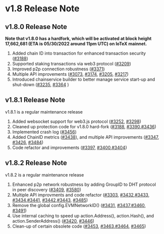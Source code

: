 # v1.8 Release Note

## v1.8.0 Release Note
**Note that v1.8.0 has a hardfork, which will be activated at block height
17,662,681 (ETA is 05/30/2022 around 11pm UTC) on IoTeX mainnet.**

1. Added chain ID into transaction for enhanced transaction security ([#3188](https://github.com/iotexproject/iotex-core/pull/3188))
2. Supported staking transactions via web3 protocol ([#3209](https://github.com/iotexproject/iotex-core/pull/3209))
3. Improved p2p connection robustness ([#3371](https://github.com/iotexproject/iotex-core/pull/3371))
4. Multiple API improvements ([#3073](https://github.com/iotexproject/iotex-core/pull/3073), [#3174](https://github.com/iotexproject/iotex-core/pull/3174), 
[#3205](https://github.com/iotexproject/iotex-core/pull/3205), [#3217](https://github.com/iotexproject/iotex-core/pull/3217))
5. Introduced chainservice builder to better manage service start-up and shut-down ([#3235](https://github.com/iotexproject/iotex-core/pull/3235),
[#3364](https://github.com/iotexproject/iotex-core/pull/3364) )

## v1.8.1 Release Note
v1.8.1 is a regular maintenance release

1. Added websocket support for web3.js protocol ([#3252](https://github.com/iotexproject/iotex-core/pull/3252),
[#3298](https://github.com/iotexproject/iotex-core/pull/3298))
2. Cleaned up protection code for v1.8.0 hard-fork ([#3188](https://github.com/iotexproject/iotex-core/pull/3188),
[#3390](https://github.com/iotexproject/iotex-core/pull/3390),[#3436](https://github.com/iotexproject/iotex-core/pull/3436))
3. Implemented crash log ([#3456](https://github.com/iotexproject/iotex-core/pull/3456))
4. Added ChainID metrics ([#3438](https://github.com/iotexproject/iotex-core/pull/3438)), and multiple API improvements
([#3347](https://github.com/iotexproject/iotex-core/pull/3347), [#3426](https://github.com/iotexproject/iotex-core/pull/3426),
[#3484](https://github.com/iotexproject/iotex-core/pull/3484))
5. Code refactor and improvements ([#3397](https://github.com/iotexproject/iotex-core/pull/3397),
[#3400](https://github.com/iotexproject/iotex-core/pull/3400),[#3404](https://github.com/iotexproject/iotex-core/pull/3404))

## v1.8.2 Release Note
v1.8.2 is a regular maintenance release

1. Enhanced p2p network robustness by adding GroupID to DHT protocol in peer discovery ([#3409](https://github.com/iotexproject/iotex-core/pull/3409),
[#3580](https://github.com/iotexproject/iotex-core/pull/3580))
2. Multiple API improvments and code refactor ([#3303](https://github.com/iotexproject/iotex-core/pull/3303),
[#3432](https://github.com/iotexproject/iotex-core/pull/3432),[#3433](https://github.com/iotexproject/iotex-core/pull/3433),
[#3434](https://github.com/iotexproject/iotex-core/pull/3434),[#3441](https://github.com/iotexproject/iotex-core/pull/3441),
[#3442](https://github.com/iotexproject/iotex-core/pull/3442),[#3443](https://github.com/iotexproject/iotex-core/pull/3443),
[#3485](https://github.com/iotexproject/iotex-core/pull/3485))
3. Remove the global config.EVMNetworkID() ([#3431](https://github.com/iotexproject/iotex-core/pull/3431),
[#3437](https://github.com/iotexproject/iotex-core/pull/3437),[#3460](https://github.com/iotexproject/iotex-core/pull/3460),
[#3491](https://github.com/iotexproject/iotex-core/pull/3491))
4. Use internal caching to speed up action.Address(), action.Hash(), and action.SenderAddress() ([#3420](https://github.com/iotexproject/iotex-core/pull/3420),
[#3446](https://github.com/iotexproject/iotex-core/pull/3446))
5. Clean-up of certain obsolete code ([#3453](https://github.com/iotexproject/iotex-core/pull/3453),
[#3463](https://github.com/iotexproject/iotex-core/pull/3463),[#3464](https://github.com/iotexproject/iotex-core/pull/3464),
[#3465](https://github.com/iotexproject/iotex-core/pull/3465))
